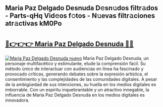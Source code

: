 ## Maria Paz Delgado Desnuda D𝚎sn𝚞dos filtr𝚊dos - Parts-qHq Vid𝚎os f𝚘tos - N𝚞evas filtr𝚊ciones atr𝚊ctivas kM0Po

# <h2><a href="http://mbc0pf.tromn.icu/?c=Maria+Paz+Delgado+Desnuda">🔗👉👉👉 Maria Paz Delgado Desnuda 🔗🔗</a></h2>

[![Maria Paz Delgado Desnuda nuevo](https://i.imgur.com/pEAQMta.gif)](http://mbc0pf.tromn.icu/?c=Maria+Paz+Delgado+Desnuda)
Maria Paz Delgado Desnuda, un personaje multifacético y estimulante, elude la comprensión fácil. Su método único de interactuar con audiencias en línea ha fascinado y provocado críticas, generando debates sobre la expresión artística, el consentimiento y las complejidades de las comunidades digitales. A pesar de la ambigüedad de sus intenciones, su huella en los medios digitales es imborrable. Con un espíritu inquebrantable y un atractivo innegable, la influencia de Maria Paz Delgado Desnuda en los medios digitales es innovadora.
